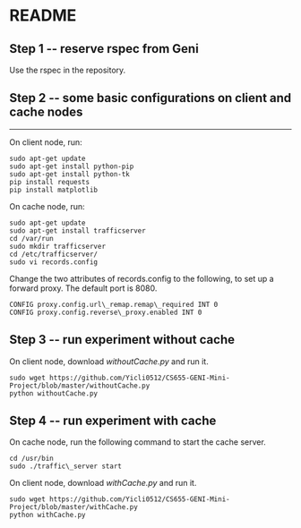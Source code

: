 README
=============================

Step 1 -- reserve rspec from Geni 
-----------------------------

Use the rspec in the repository.

Step 2 -- some basic configurations on client and cache nodes 
-----------------------------
***

On client node, run: 

    
    sudo apt-get update   
    sudo apt-get install python-pip   
    sudo apt-get install python-tk   
    pip install requests   
    pip install matplotlib

On cache node, run: 

    sudo apt-get update  
    sudo apt-get install trafficserver  
    cd /var/run  
    sudo mkdir trafficserver  
    cd /etc/trafficserver/  
    sudo vi records.config  

Change the two attributes of records.config to the following, to set up
a forward proxy. The default port is 8080. 

    CONFIG proxy.config.url\_remap.remap\_required INT 0 
    CONFIG proxy.config.reverse\_proxy.enabled INT 0

Step 3 -- run experiment without cache 
---------------------------

On client node, download _withoutCache.py_ and run it. 

    sudo wget https://github.com/Yicli0512/CS655-GENI-Mini-Project/blob/master/withoutCache.py
    python withoutCache.py

Step 4 -- run experiment with cache 
---------------------------

On cache node, run the following command to start the cache server. 

    cd /usr/bin 
    sudo ./traffic\_server start

On client node, download _withCache.py_ and run it. 

    sudo wget https://github.com/Yicli0512/CS655-GENI-Mini-Project/blob/master/withCache.py
    python withCache.py
